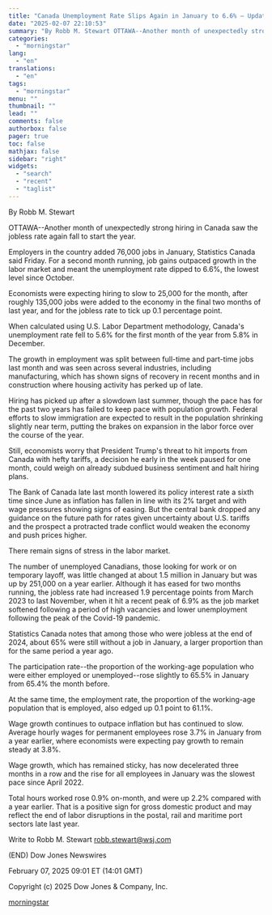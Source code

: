 ```yaml
---
title: "Canada Unemployment Rate Slips Again in January to 6.6% — Update"
date: "2025-02-07 22:10:53"
summary: "By Robb M. Stewart OTTAWA--Another month of unexpectedly strong hiring in Canada saw the jobless rate again fall to start the year. Employers in the country added 76,000 jobs in January, Statistics Canada said Friday. For a second month running, job gains outpaced growth in the labor market and meant..."
categories:
  - "morningstar"
lang:
  - "en"
translations:
  - "en"
tags:
  - "morningstar"
menu: ""
thumbnail: ""
lead: ""
comments: false
authorbox: false
pager: true
toc: false
mathjax: false
sidebar: "right"
widgets:
  - "search"
  - "recent"
  - "taglist"
---
```


By Robb M. Stewart

OTTAWA--Another month of unexpectedly strong hiring in Canada saw the jobless rate again fall to start the year.

Employers in the country added 76,000 jobs in January, Statistics Canada said Friday. For a second month running, job gains outpaced growth in the labor market and meant the unemployment rate dipped to 6.6%, the lowest level since October.

Economists were expecting hiring to slow to 25,000 for the month, after roughly 135,000 jobs were added to the economy in the final two months of last year, and for the jobless rate to tick up 0.1 percentage point.

When calculated using U.S. Labor Department methodology, Canada's unemployment rate fell to 5.6% for the first month of the year from 5.8% in December.

The growth in employment was split between full-time and part-time jobs last month and was seen across several industries, including manufacturing, which has shown signs of recovery in recent months and in construction where housing activity has perked up of late.

Hiring has picked up after a slowdown last summer, though the pace has for the past two years has failed to keep pace with population growth. Federal efforts to slow immigration are expected to result in the population shrinking slightly near term, putting the brakes on expansion in the labor force over the course of the year.

Still, economists worry that President Trump's threat to hit imports from Canada with hefty tariffs, a decision he early in the week paused for one month, could weigh on already subdued business sentiment and halt hiring plans.

The Bank of Canada late last month lowered its policy interest rate a sixth time since June as inflation has fallen in line with its 2% target and with wage pressures showing signs of easing. But the central bank dropped any guidance on the future path for rates given uncertainty about U.S. tariffs and the prospect a protracted trade conflict would weaken the economy and push prices higher.

There remain signs of stress in the labor market.

The number of unemployed Canadians, those looking for work or on temporary layoff, was little changed at about 1.5 million in January but was up by 251,000 on a year earlier. Although it has eased for two months running, the jobless rate had increased 1.9 percentage points from March 2023 to last November, when it hit a recent peak of 6.9% as the job market softened following a period of high vacancies and lower unemployment following the peak of the Covid-19 pandemic.

Statistics Canada notes that among those who were jobless at the end of 2024, about 65% were still without a job in January, a larger proportion than for the same period a year ago.

The participation rate--the proportion of the working-age population who were either employed or unemployed--rose slightly to 65.5% in January from 65.4% the month before.

At the same time, the employment rate, the proportion of the working-age population that is employed, also edged up 0.1 point to 61.1%.

Wage growth continues to outpace inflation but has continued to slow. Average hourly wages for permanent employees rose 3.7% in January from a year earlier, where economists were expecting pay growth to remain steady at 3.8%.

Wage growth, which has remained sticky, has now decelerated three months in a row and the rise for all employees in January was the slowest pace since April 2022.

Total hours worked rose 0.9% on-month, and were up 2.2% compared with a year earlier. That is a positive sign for gross domestic product and may reflect the end of labor disruptions in the postal, rail and maritime port sectors late last year.

Write to Robb M. Stewart robb.stewart@wsj.com

(END) Dow Jones Newswires

February 07, 2025 09:01 ET (14:01 GMT)

Copyright (c) 2025 Dow Jones & Company, Inc.

[morningstar](https://www.morningstar.com/news/dow-jones/202502076623/canada-unemployment-rate-slips-again-in-january-to-66-update)
